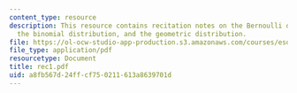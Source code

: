 ```yaml
---
content_type: resource
description: This resource contains recitation notes on the Bernoulli distribution,
  the binomial distribution, and the geometric distribution.
file: https://ol-ocw-studio-app-production.s3.amazonaws.com/courses/esd-86-models-data-and-inference-for-socio-technical-systems-spring-2007/a8fb567d24ffcf750211613a8639701d_rec1.pdf
file_type: application/pdf
resourcetype: Document
title: rec1.pdf
uid: a8fb567d-24ff-cf75-0211-613a8639701d
---
```

